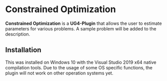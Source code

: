 # Constrained Optimization #

**Constrained Optimization** is a **UG4-Plugin** that allows the user to estimate parameters for various problems.
A sample problem will be added to the description.
    
## Installation ##
This was installed on Windows 10 with the Visual Studio 2019 x64 native compilation tools.
Due to the usage of some OS specific functions, the plugin will not work on other operation systems yet.

